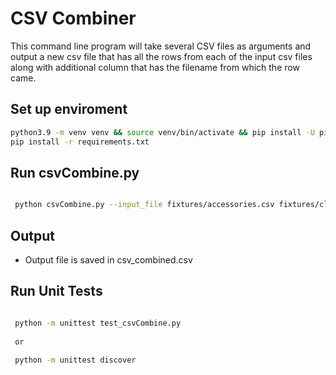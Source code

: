 # CSV Combiner
This command line program will take several CSV files as arguments and output a new csv file that has all the rows from each of the input csv files along with additional column that has the filename from which the row came.
## Set up enviroment
```bash
python3.9 -m venv venv && source venv/bin/activate && pip install -U pip setuptools wheel
pip install -r requirements.txt
```

## Run csvCombine.py

```bash

 python csvCombine.py --input_file fixtures/accessories.csv fixtures/clothing.csv fixtures/household_cleaners.csv --output_file csv_combined.csv --matchColNum 2
```

## Output
- Output file is saved in csv_combined.csv
## Run Unit Tests

```bash

 python -m unittest test_csvCombine.py
 
 or 
 
 python -m unittest discover
```